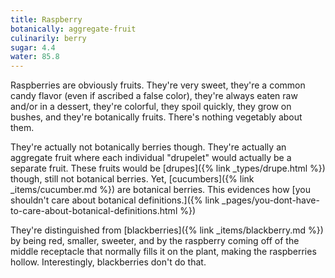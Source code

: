 ```yaml
---
title: Raspberry
botanically: aggregate-fruit
culinarily: berry
sugar: 4.4
water: 85.8
---
```

Raspberries are obviously fruits. They're very sweet, they're a common candy flavor (even if ascribed a false color), they're always eaten raw and/or in a dessert, they're colorful, they spoil quickly, they grow on bushes, and they're botanically fruits. There's nothing vegetably about them.

They're actually not botanically berries though. They're actually an aggregate fruit where each individual "drupelet" would actually be a separate fruit. These fruits would be [drupes]({% link _types/drupe.html %}) though, still not botanical berries. Yet, [cucumbers]({% link _items/cucumber.md %}) are botanical berries. This evidences how [you shouldn't care about botanical definitions.]({% link _pages/you-dont-have-to-care-about-botanical-definitions.html %})

They're distinguished from [blackberries]({% link _items/blackberry.md %}) by being red, smaller, sweeter, and by the raspberry coming off of the middle receptacle that normally fills it on the plant, making the raspberries hollow. Interestingly, blackberries don't do that.